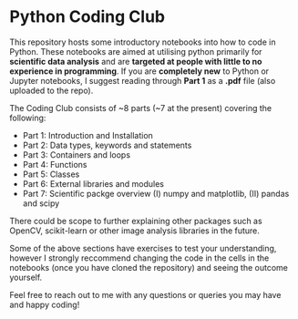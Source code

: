 # Python Coding Club

This repository hosts some introductory notebooks into how to code in Python. These notebooks are aimed at utilising python primarily for **scientific data analysis** and are **targeted at people with little to no experience in programming**. If you are **completely new** to Python or Jupyter notebooks, I suggest reading through **Part 1** as a **.pdf** file (also uploaded to the repo).

The Coding Club consists of ~8 parts (~7 at the present) covering the following:

- Part 1: Introduction and Installation
- Part 2: Data types, keywords and statements
- Part 3: Containers and loops
- Part 4: Functions
- Part 5: Classes
- Part 6: External libraries and modules
- Part 7: Scientific packge overview (I) numpy and matplotlib, (II) pandas and scipy

There could be scope to further explaining other packages such as OpenCV, scikit-learn or other image analysis libraries in the future.

Some of the above sections have exercises to test your understanding, however I strongly reccommend changing the code in the cells in the notebooks (once you have cloned the repository) and seeing the outcome yourself.

Feel free to reach out to me with any questions or queries you may have and happy coding!
